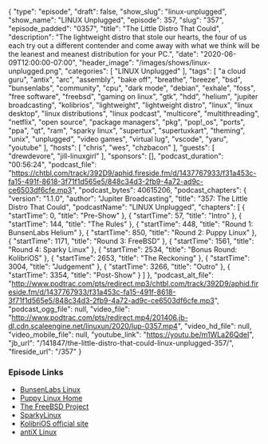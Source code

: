 {
  "type": "episode",
  "draft": false,
  "show_slug": "linux-unplugged",
  "show_name": "LINUX Unplugged",
  "episode": 357,
  "slug": "357",
  "episode_padded": "0357",
  "title": "The Little Distro That Could",
  "description": "The lightweight distro that stole our hearts, the four of us each try out a different contender and come away with what we think will be the leanest and meanest distribution for your PC.",
  "date": "2020-06-09T12:00:00-07:00",
  "header_image": "/images/shows/linux-unplugged.png",
  "categories": [
    "LINUX Unplugged"
  ],
  "tags": [
    "a cloud guru",
    "antix",
    "arc",
    "assembly",
    "bake off",
    "breathe",
    "breeze",
    "bsd",
    "bunsenlabs",
    "community",
    "cpu",
    "dark mode",
    "debian",
    "exhale",
    "foss",
    "free software",
    "freebsd",
    "gaming on linux",
    "gtk",
    "hdd",
    "helium",
    "jupiter broadcasting",
    "kolibrios",
    "lightweight",
    "lightweight distro",
    "linux",
    "linux desktop",
    "linux distributions",
    "linux podcast",
    "multicore",
    "multithreading",
    "netflix",
    "open source",
    "package managers",
    "pkg",
    "pop!_os",
    "ports",
    "ppa",
    "qt",
    "ram",
    "sparky  linux",
    "supertux",
    "supertuxkart",
    "theming",
    "unix",
    "unplugged",
    "video games",
    "virtual lug",
    "vscode",
    "yaru",
    "youtube"
  ],
  "hosts": [
    "chris",
    "wes",
    "chzbacon"
  ],
  "guests": [
    "drewdevore",
    "jill-linuxgirl"
  ],
  "sponsors": [],
  "podcast_duration": "00:56:24",
  "podcast_file": "https://chtbl.com/track/392D9/aphid.fireside.fm/d/1437767933/f31a453c-fa15-491f-8618-3f71f1d565e5/848c34d3-2fb9-4a72-ad9c-ce6503df6cfe.mp3",
  "podcast_bytes": 40615206,
  "podcast_chapters": {
    "version": "1.1.0",
    "author": "Jupiter Broadcasting",
    "title": "357: The Little Distro That Could",
    "podcastName": "LINUX Unplugged",
    "chapters": [
      {
        "startTime": 0,
        "title": "Pre-Show"
      },
      {
        "startTime": 57,
        "title": "Intro"
      },
      {
        "startTime": 144,
        "title": "The Rules"
      },
      {
        "startTime": 448,
        "title": "Round 1: BunsenLabs Helium"
      },
      {
        "startTime": 850,
        "title": "Round 2: Puppy Linux"
      },
      {
        "startTime": 1171,
        "title": "Round 3: FreeBSD"
      },
      {
        "startTime": 1561,
        "title": "Round 4: Sparky Linux"
      },
      {
        "startTime": 2534,
        "title": "Bonus Round: KolibriOS"
      },
      {
        "startTime": 2653,
        "title": "The Reckoning"
      },
      {
        "startTime": 3004,
        "title": "Judgement"
      },
      {
        "startTime": 3266,
        "title": "Outro"
      },
      {
        "startTime": 3354,
        "title": "Post-Show"
      }
    ]
  },
  "podcast_alt_file": "http://www.podtrac.com/pts/redirect.mp3/chtbl.com/track/392D9/aphid.fireside.fm/d/1437767933/f31a453c-fa15-491f-8618-3f71f1d565e5/848c34d3-2fb9-4a72-ad9c-ce6503df6cfe.mp3",
  "podcast_ogg_file": null,
  "video_file": "http://www.podtrac.com/pts/redirect.mp4/201406.jb-dl.cdn.scaleengine.net/linuxun/2020/lup-0357.mp4",
  "video_hd_file": null,
  "video_mobile_file": null,
  "youtube_link": "https://youtu.be/m1WLa26QdeI",
  "jb_url": "/141847/the-little-distro-that-could-linux-unplugged-357/",
  "fireside_url": "/357"
}


### Episode Links

  * [BunsenLabs Linux](https://www.bunsenlabs.org/ "BunsenLabs Linux")
  * [Puppy Linux Home](http://puppylinux.com/ "Puppy Linux Home")
  * [The FreeBSD Project](https://www.freebsd.org/ "The FreeBSD Project")
  * [SparkyLinux](https://sparkylinux.org/ "SparkyLinux")
  * [KolibriOS official site](http://kolibrios.org/en/ "KolibriOS official site")
  * [antiX Linux](https://antixlinux.com/ "antiX Linux")



